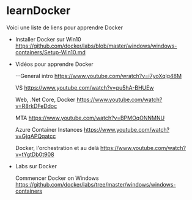 # learnDocker

Voici une liste de liens pour apprendre Docker

- Installer Docker sur Win10
https://github.com/docker/labs/blob/master/windows/windows-containers/Setup-Win10.md


- Vidéos pour apprendre Docker

  --General intro
  https://www.youtube.com/wratch?v=i7yoXqlg48M

  VS
  https://www.youtube.com/watch?v=pu5hA-BHUEw
  
  Web, .Net Core, Docker
  https://www.youtube.com/watch?v=R8rkDFeDdoc  

  MTA
  https://www.youtube.com/watch?v=BPMOqONNMNU
  
  Azure Container Instances
  https://www.youtube.com/watch?v=GjqAPQqatcc
  
  Docker, l'orchestration et au delà
  https://www.youtube.com/watch?v=tYgtDb0t908
  
- Labs sur Docker

  Commencer Docker on Windows
  https://github.com/docker/labs/tree/master/windows/windows-containers
